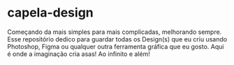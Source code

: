 # capela-design
Começando da mais simples para mais complicadas, melhorando sempre. Esse repositório dedico para guardar todas os Design(s) que eu criu usando Photoshop, Figma ou qualquer outra ferramenta gráfica que eu gosto. Aqui é onde a imaginação cria asas! Ao infinito e além!

